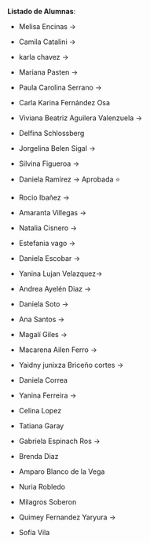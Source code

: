**Listado de Alumnas**:

- Melisa Encinas -> 
- Camila Catalini -> 
- karla chavez -> 
- Mariana Pasten -> 

- Paula Carolina Serrano -> 
- Carla Karina Fernández Osa
- Viviana Beatriz Aguilera Valenzuela -> 
- Delfina Schlossberg 

- Jorgelina Belen Sigal -> 


- Silvina Figueroa -> 
- Daniela Ramírez -> Aprobada ⭐
- Rocio Ibañez -> 
- Amaranta Villegas -> 

- Natalia Cisnero -> 
- Estefania vago -> 
- Daniela Escobar ->  
- Yanina Lujan Velazquez-> 

- Andrea Ayelén Diaz -> 
- Daniela Soto -> 
- Ana Santos -> 
- Magalí Giles ->  

- Macarena Ailen Ferro -> 
- Yaidny junixza Briceño cortes ->
- Daniela Correa
- Yanina Ferreira ->  
- Celina Lopez

- Tatiana  Garay
- Gabriela Espinach Ros -> 
- Brenda Diaz
- Amparo Blanco de la Vega

- Nuria Robledo
- Milagros Soberon
- Quimey Fernandez Yaryura -> 
- Sofía Vila
